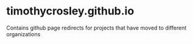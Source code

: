 # timothycrosley.github.io
Contains github page redirects for projects that have moved to different organizations
